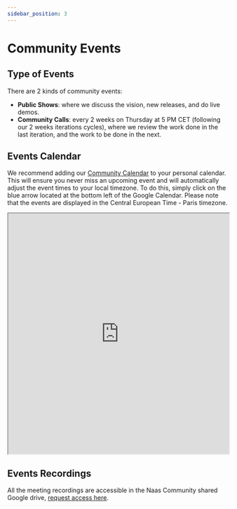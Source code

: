 ```yaml
---
sidebar_position: 3
---
```



# Community Events

## Type of Events

There are 2 kinds of community events:

- **Public Shows**: where we discuss the vision, new releases, and do live demos.
- **Community Calls**: every 2 weeks on Thursday at 5 PM CET (following our 2 weeks iterations cycles), where we review the work done in the last iteration, and the work to be done in the next. 


## Events Calendar
We recommend adding our [Community Calendar](https://calendar.google.com/calendar/u/0/embed?src=c_aultg6lanla9l39k8f5fm7d264@group.calendar.google.com&ctz=Europe/Paris) to your personal calendar. This will ensure you never miss an upcoming event and will automatically adjust the event times to your local timezone. To do this, simply click on the blue arrow located at the bottom left of the Google Calendar. Please note that the events are displayed in the Central European Time - Paris timezone.

<iframe src="https://calendar.google.com/calendar/embed?src=c_aultg6lanla9l39k8f5fm7d264%40group.calendar.google.com&ctz=Europe%2FParis" width="100%" height="550"></iframe>

## Events Recordings

All the meeting recordings are accessible in the Naas Community shared Google drive, [request access here](https://drive.google.com/drive/folders/19PwqFvS3X04HF4KMcNxqeoIya2GDsuvj?usp=drive_link).
